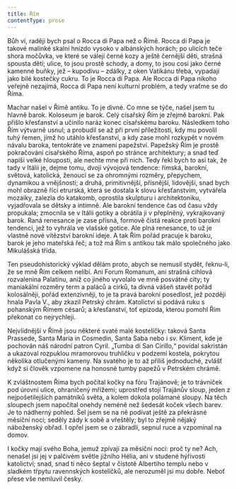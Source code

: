 ```yaml
---
title: Řím
contentType: prose
---
```


<section>

Bůh ví, raději bych psal o Rocca di Papa než o Římě. Rocca di Papa je takové malinké skalní hnízdo vysoko v albánských horách; po ulicích teče shora močůvka, ve které se válejí černé kozy a ještě černější děti, strašná spousta dětí; ulice, to jsou prostě schody, a domy, to jsou cosi jako černé kamenné buňky, jež – kupodivu – zdálky, z oken Vatikánu třeba, vypadají jako bílé kostečky cukru. To je Rocca di Papa. Ale Rocca di Papa nikoho veřejně nezajímá, Rocca di Papa není kulturní problém, a tedy vraťme se do Říma.

Machar našel v Římě antiku. To je divné. Co mne se týče, našel jsem tu hlavně barok. Koloseum je barok. Celý císařský Řím je zřejmě barokní. Pak přišlo křesťanství a učinilo naráz konec císařskému baroku. Následkem toho Řím výtvarně usnul; a probudil se až při první příležitosti, kdy mu povolil tuhý řemen, jímž ho utáhlo křesťanství, a kdy zase mohl rozkypět v novém návalu baroka, tentokráte ve znamení papežství. Papežský Řím je prostě pokračování císařského Říma, aspoň po stránce architektury; a snad teď napíši velké hlouposti, ale nechte mne při nich. Tedy řekl bych to asi tak, že tady v Itálii je, dejme tomu, dvojí vývojová tendence: římská, barokní, světová, katolická, ženoucí se za ohromnými rozměry, přepychem, dynamikou a vnějšností; a druhá, primitivnější, přísnější, lidovější, snad bych mohl obrazně říci etrurská, která se dostala k slovu křesťanstvím, vytvářela mozaiky, zalezla do katakomb, oprostila skulpturu i architektoniku, vyjadřovala se dětsky a intimně. Ale barokní tendence čas od času vždy propukala; zmocnila se v Itálii gotiky a obrátila ji v přeplněný, vykrajkovaný barok. Raná renesance je zase přísná, formově čistá reakce proti barokní tendenci, jež to vyhrála ve vlašské gotice. Ale plná renesance, to už je vlastně nové vítězství barokní ideje. A tak Řím pořád pracuje k baroku, barok je jeho mateřská řeč; a tož má Řím s antikou tak málo společného jako Mikulášská třída.

Ten pseudohistorický výklad dělám proto, abych se nemusil stydět, řeknu-li, že se mně Řím celkem nelíbí. Ani Forum Romanum, ani strašná cihlová rozvalenina Palatinu, aniž co jiného vyvolalo ve mně posvátné city; ty maniakální rozměry term a paláců a cirků, ta divná vášeň stavět pořád kolosálněji, pořád extenzivněji, to je ta pravá barokní posedlost, jež později hnala Pavla V., aby zkazil Petrský chrám. Katolictví si podává ruku s pohanským Římem césarů; a křesťanství, toť epizoda, kterou pomohl Řím překonat co nejrychleji.

Nejvlídnější v Římě jsou některé svaté malé kostelíčky: taková Santa Prassede, Santa Maria in Cosmedin, Santa Saba nebo i sv. Kliment, kde je pochován náš národní patron Cyril. „Tumba di San Cirillo,“ povídal sakristán a ukazoval rozpuklou mramorovou truhličku v podzemí kostela, pokrytou několika otlučenými kameny. Na svatého je to až příliš jednoduché, zvlášť když si člověk vzpomene na honosné tumby papežů v Petrském chrámě.

K zvláštnostem Říma bych počítal kočky na fóru Trajánově; je to trávníček pod úrovní ulice, ohraničený mřížemi; uprostřed stojí Trajánův sloup, jeden z nejpošetilejších památníků světa, a kolem dokola polámané sloupy. Na těch sloupech jsem napočítal onehdy neméně než šedesát koček všech barev. Je to nádherný pohled. Šel jsem se na ně podívat ještě za překrásné měsíční noci; seděly zády k sobě a vřeštěly; byl to zřejmě nějaký náboženský obřad. I opřel jsem se o zábradlí, sepnul ruce a vzpomínal na domov.

I kočky mají svého Boha, jemuž zpívají za měsíční noci: proč ty ne? Ach, nenašel jsi jej v palčivém světle jižního Hélia, ani v studené hýřivosti katolictví; snad, snad ti něco šeptal v čistotě Albertiho templu nebo v sladkém třpytu ravennských kostelíčků, ale nerozuměl jsi mu dobře. Neboť přese vše nemluvil česky.

</section>

